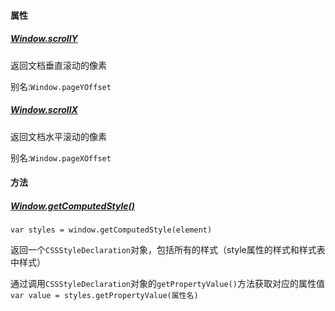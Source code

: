 
#### 属性

##### [Window.scrollY](https://developer.mozilla.org/en-US/docs/Web/API/Window/scrollY)

返回文档垂直滚动的像素

别名:`Window.pageYOffset`


##### [Window.scrollX](https://developer.mozilla.org/en-US/docs/Web/API/Window/scrollX)

返回文档水平滚动的像素

别名:`Window.pageXOffset`


#### 方法

##### [Window.getComputedStyle()](https://developer.mozilla.org/en-US/docs/Web/API/Window/getComputedStyle)

`var styles = window.getComputedStyle(element)`

返回一个`CSSStyleDeclaration`对象，包括所有的样式（style属性的样式和样式表中样式）

通过调用`CSSStyleDeclaration`对象的`getPropertyValue()`方法获取对应的属性值`var value = styles.getPropertyValue(属性名)`
